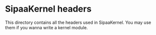 # SipaaKernel headers
This directory contains all the headers used in SipaaKernel.
You may use them if you wanna write a kernel module.